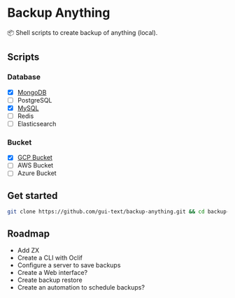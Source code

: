 # Backup Anything

📦 Shell scripts to create backup of anything (local).

## Scripts

### Database

- [x] [MongoDB](./atlas-mongodb/README.md)
- [ ] PostgreSQL
- [x] [MySQL](./mysql-database/README.md)
- [ ] Redis
- [ ] Elasticsearch

### Bucket

- [x] [GCP Bucket](gcp-bucket/README.md)
- [ ] AWS Bucket
- [ ] Azure Bucket

## Get started

```bash
git clone https://github.com/gui-text/backup-anything.git && cd backup-anything
```

## Roadmap

- Add ZX
- Create a CLI with Oclif
- Configure a server to save backups
- Create a Web interface?
- Create backup restore
- Create an automation to schedule backups?
